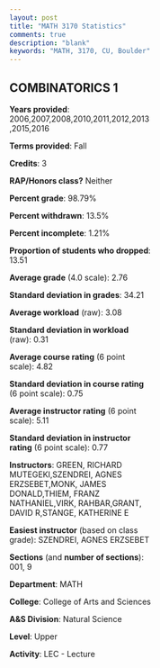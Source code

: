 ```yaml
---
layout: post
title: "MATH 3170 Statistics"
comments: true
description: "blank"
keywords: "MATH, 3170, CU, Boulder"
--- 
```

<head>
<script src="https://ajax.googleapis.com/ajax/libs/jquery/2.1.3/jquery.min.js"></script>
<script src="https://dl.dropboxusercontent.com/s/pc42nxpaw1ea4o9/highcharts.js?dl=0"></script>
<!-- <script src="../assets/js/highcharts.js"></script> -->
<style type="text/css">@font-face {
	font-family: "Bebas Neue";
	src: url(https://www.filehosting.org/file/details/544349/BebasNeue%20Regular.otf) format("opentype");
	}
	h1.Bebas { 
		font-family: "Bebas Neue", Verdana, Tahoma;
	}
</style>
</head>
<body>
	<div id="container" style="float: right; width: 45%; height: 88%; margin-left: 2.5%; margin-right: 2.5%;"></div>
	<script language="JavaScript">
		$(document).ready(function() {
		var chart = {type: 'column'};
		var title = {text: 'Grade Distribution'};
		var xAxis = {categories: ['A','B','C','D','F'],crosshair: true};
		var yAxis = {min: 0,title: {text: 'Percentage'}};
		var tooltip = {headerFormat: '<center><b><span style="font-size:20px">{point.key}</span></b></center>',
		               pointFormat: '<td style="padding:0"><b>{point.y:.1f}%</b></td>',
		               footerFormat: '</table>',shared: true,useHTML: true};
		var plotOptions = {column: {pointPadding: 0.0,borderWidth: 0}};  
		var credits = {enabled: false};var series= [{name: 'Percent',data: [33.54,31.01,23.42,4.43,7.59,]}];
		var json = {};
		json.chart = chart;
		json.title = title;
		json.tooltip = tooltip;
		json.xAxis = xAxis;
		json.yAxis = yAxis;  
		json.series = series;
		json.plotOptions = plotOptions;  
		json.credits = credits;
		$('#container').highcharts(json);
	});
	</script>
</body>
			   
## COMBINATORICS 1

**Years provided**: 2006,2007,2008,2010,2011,2012,2013,2015,2016

**Terms provided**: Fall

**Credits**: 3

**RAP/Honors class?** Neither

**Percent grade**: 98.79%

**Percent withdrawn**: 13.5%

**Percent incomplete**: 1.21%

**Proportion of students who dropped**: 13.51

**Average grade** (4.0 scale): 2.76

**Standard deviation in grades**: 34.21

**Average workload** (raw): 3.08

**Standard deviation in workload** (raw): 0.31

**Average course rating** (6 point scale): 4.82

**Standard deviation in course rating** (6 point scale): 0.75

**Average instructor rating** (6 point scale): 5.11

**Standard deviation in instructor rating** (6 point scale): 0.77

**Instructors**: GREEN, RICHARD MUTEGEKI,SZENDREI, AGNES ERZSEBET,MONK, JAMES DONALD,THIEM, FRANZ NATHANIEL,VIRK, RAHBAR,GRANT, DAVID R,STANGE, KATHERINE E

**Easiest instructor** (based on class grade): SZENDREI, AGNES ERZSEBET

**Sections** (and **number of sections**): 001, 9

**Department**: MATH

**College**: College of Arts and Sciences

**A&S Division**: Natural Science

**Level**: Upper

**Activity**: LEC - Lecture